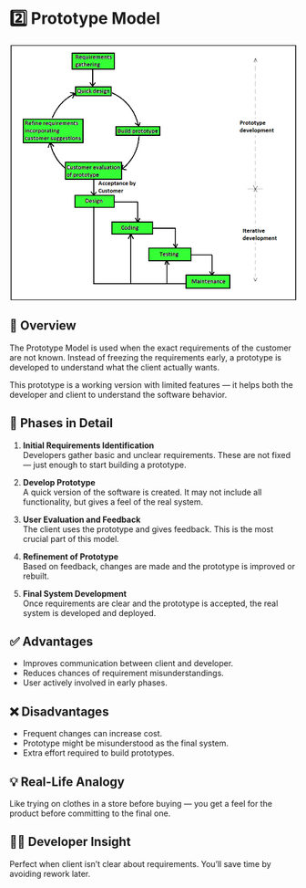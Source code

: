 # 2️⃣ Prototype Model

![Prototype Model](https://raw.githubusercontent.com/ashutoshSnj/software-development-models/main/Prototyping-model.png)

## 📌 Overview
The Prototype Model is used when the exact requirements of the customer are not known. Instead of freezing the requirements early, a prototype is developed to understand what the client actually wants.

This prototype is a working version with limited features — it helps both the developer and client to understand the software behavior.

## 🔁 Phases in Detail

1. **Initial Requirements Identification**  
   Developers gather basic and unclear requirements. These are not fixed — just enough to start building a prototype.

2. **Develop Prototype**  
   A quick version of the software is created. It may not include all functionality, but gives a feel of the real system.

3. **User Evaluation and Feedback**  
   The client uses the prototype and gives feedback. This is the most crucial part of this model.

4. **Refinement of Prototype**  
   Based on feedback, changes are made and the prototype is improved or rebuilt.

5. **Final System Development**  
   Once requirements are clear and the prototype is accepted, the real system is developed and deployed.

## ✅ Advantages
- Improves communication between client and developer.
- Reduces chances of requirement misunderstandings.
- User actively involved in early phases.

## ❌ Disadvantages
- Frequent changes can increase cost.
- Prototype might be misunderstood as the final system.
- Extra effort required to build prototypes.

## 💡 Real-Life Analogy
Like trying on clothes in a store before buying — you get a feel for the product before committing to the final one.

## 👨‍💻 Developer Insight
Perfect when client isn’t clear about requirements. You’ll save time by avoiding rework later.
